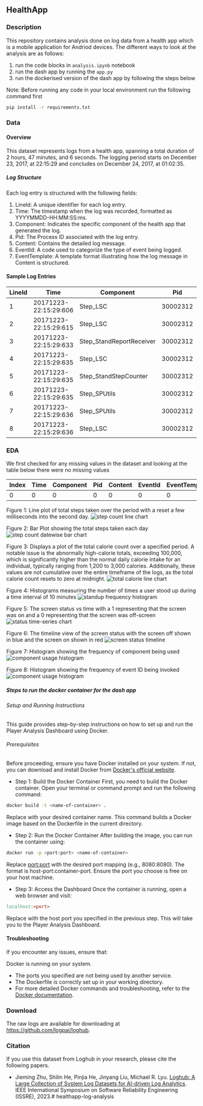## HealthApp

### Description

This repository contains analysis done on log data from a health app which is a mobile application for Andriod devices. The different ways to look at the analysis are as follows:
1. run the code blocks in `analysis.ipynb` notebook
2. run the dash app by running the `app.py`
3. run the dockerised version of the dash app by following the steps below

Note: Before running any code in your local environment run the following command first 
```bash
pip install -r requirements.txt
```
### Data

#### Overview
This dataset represents logs from a health app, spanning a total duration of 2 hours, 47 minutes, and 6 seconds. The logging period starts on December 23, 2017, at 22:15:29 and concludes on December 24, 2017, at 01:02:35.

##### Log Structure
Each log entry is structured with the following fields:

1. LineId: A unique identifier for each log entry.
2. Time: The timestamp when the log was recorded, formatted as YYYYMMDD-HH:MM:SS:ms.
3. Component: Indicates the specific component of the health app that generated the log.
4. Pid: The Process ID associated with the log entry.
5. Content: Contains the detailed log message.
6. EventId: A code used to categorize the type of event being logged.
7. EventTemplate: A template format illustrating how the log message in Content is structured.

#### Sample Log Entries


|LineId|Time                 |Component               |Pid     |Content                                                                       |EventId|EventTemplate                                                      |
|------|---------------------|------------------------|--------|------------------------------------------------------------------------------|-------|-------------------------------------------------------------------|
|1     |20171223-22:15:29:606|Step_LSC                |30002312|onStandStepChanged 3579                                                       |E42    |onStandStepChanged <*>                                             |
|2     |20171223-22:15:29:615|Step_LSC                |30002312|onExtend:1514038530000 14 0 4                                                 |E39    |onExtend:<*> <*> <*> <*>                                           |
|3     |20171223-22:15:29:633|Step_StandReportReceiver|30002312|onReceive action: android.intent.action.SCREEN_ON                             |E41    |onReceive action: android.intent.action.SCREEN_ON                  |
|4     |20171223-22:15:29:635|Step_LSC                |30002312|processHandleBroadcastAction action:android.intent.action.SCREEN_ON           |E43    |processHandleBroadcastAction action:android.intent.action.SCREEN_ON|
|5     |20171223-22:15:29:635|Step_StandStepCounter   |30002312|flush sensor data                                                             |E12    |flush sensor data                                                  |
|6     |20171223-22:15:29:635|Step_SPUtils            |30002312| getTodayTotalDetailSteps = 1514038440000##6993##548365##8661##12266##27164404|E22    |getTodayTotalDetailSteps = <*>##<*>##<*>##<*>##<*>##<*>            |
|7     |20171223-22:15:29:636|Step_SPUtils            |30002312|setTodayTotalDetailSteps=1514038440000##7007##548365##8661##12361##27173954   |E58    |setTodayTotalDetailSteps=<*>                                       |
|8     |20171223-22:15:29:636|Step_LSC                |30002312|onStandStepChanged 3579                                                       |E42    |onStandStepChanged <*>                                             |
### EDA
We first checked for any missing values in the dataset and looking at the table below there were no missing values

|Index|Time                 |Component               |Pid     |Content                                                                       |EventId|EventTemplate                                                      |Date|
|------|---------------------|------------------------|--------|------------------------------------------------------------------------------|-------|-------------------------------------------------------------------|----|
|0     |0                    |0                       |0       |0                                                                             |0      |0                                                                  |0   |


Figure 1: Line plot of total steps taken over the period with a reset a few milliseconds into the second day.
![step count line chart](plots/stepCountOverTime.png)

Figure 2: Bar Plot showing the total steps taken each day
![step count datewise bar chart](plots/stepsPerDate.png)

Figure 3: Displays a plot of the total calorie count over a specified period. A notable issue is the abnormally high-calorie totals, exceeding 100,000, which is significantly higher than the normal daily calorie intake for an individual, typically ranging from 1,200 to 3,000 calories. Additionally, these values are not cumulative over the entire timeframe of the logs, as the total calorie count resets to zero at midnight.
![total calorie line chart](plots/caloriesLineChart.png)

Figure 4: Histograms measuring the number of times a user stood up during a time interval of 10 minutes
![standup frequency histogram](plots/standupCount.png)

Figure 5: The screen status vs time with a 1 representing that the screen was on and a 0 representing that the screen was off-screen 
![status time-series chart](plots/screenStatusLineChart.png)

Figure 6: The timeline view of the screen status with the screen off shown in blue and the screen on shown in red
![screen status timeline](plots/screenStatusTimeline.png)

Figure 7: Histogram showing the frequency of component being used
![component usage histogram](plots/componentHistogram.png)

Figure 8: Histogram showing the frequency of event ID being invoked
![component usage histogram](plots/eventIdHistogram.png)

##### Steps to run the docker container for the dash app 
###### Setup and Running Instructions

This guide provides step-by-step instructions on how to set up and run the Player Analysis Dashboard using Docker.

###### Prerequisites
Before proceeding, ensure you have Docker installed on your system. If not, you can download and install Docker from [Docker's official website](https://docs.docker.com/get-docker/).

* Step 1: Build the Docker Container
First, you need to build the Docker container. Open your terminal or command prompt and run the following command:

```bash
docker build -t <name-of-container> .
```
Replace <name-of-container> with your desired container name. This command builds a Docker image based on the Dockerfile in the current directory.

* Step 2: Run the Docker Container
After building the image, you can run the container using:

```bash
docker run -p <port:port> <name-of-container>
```
Replace <port:port> with the desired port mapping (e.g., 8080:8080). The format is host-port:container-port. Ensure the port you choose is free on your host machine.

* Step 3: Access the Dashboard
Once the container is running, open a web browser and visit:

```makefile
localhost:<port>
```
Replace <port> with the host port you specified in the previous step. This will take you to the Player Analysis Dashboard.

#### Troubleshooting

If you encounter any issues, ensure that:

Docker is running on your system.
* The ports you specified are not being used by another service.
* The Dockerfile is correctly set up in your working directory.
* For more detailed Docker commands and troubleshooting, refer to the [Docker documentation](https://docs.docker.com/).


### Download
The raw logs are available for downloading at https://github.com/logpai/loghub.

### Citation
If you use this dataset from Loghub in your research, please cite the following papers.
+ Jieming Zhu, Shilin He, Pinjia He, Jinyang Liu, Michael R. Lyu. [Loghub: A Large Collection of System Log Datasets for AI-driven Log Analytics](https://arxiv.org/abs/2008.06448). IEEE International Symposium on Software Reliability Engineering (ISSRE), 2023.# healthapp-log-analysis
